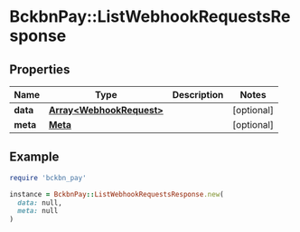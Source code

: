 # BckbnPay::ListWebhookRequestsResponse

## Properties

| Name | Type | Description | Notes |
| ---- | ---- | ----------- | ----- |
| **data** | [**Array&lt;WebhookRequest&gt;**](WebhookRequest.md) |  | [optional] |
| **meta** | [**Meta**](Meta.md) |  | [optional] |

## Example

```ruby
require 'bckbn_pay'

instance = BckbnPay::ListWebhookRequestsResponse.new(
  data: null,
  meta: null
)
```

